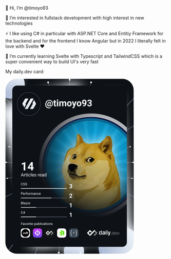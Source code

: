 👋 Hi, I’m @timoyo93

👀 I’m interested in fullstack development with high interest in new technologies

⚡ I like using C# in particular with ASP.NET Core and Entitiy Framework for the backend and for the frontend I know Angular but in 2022 I literally felt in love with Svelte ♥

🌱 I’m currently learning Svelte with Typescript and TailwindCSS which is a super convenient way to build UI's very fast

My daily.dev card:

<a href="https://app.daily.dev/DailyDevTips"><img src="https://github.com/timoyo93/timoyo93/blob/main/devcard.svg" width="400" alt="Timo's Dev Card"/></a>

<!---
timoyo93/timoyo93 is a ✨ special ✨ repository because its `README.md` (this file) appears on your GitHub profile.
You can click the Preview link to take a look at your changes.
--->
